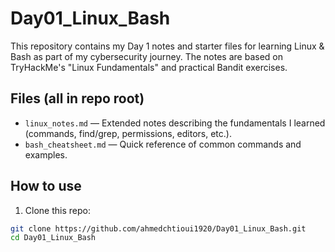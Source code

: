 # Day01_Linux_Bash


This repository contains my Day 1 notes and starter files for learning Linux & Bash as part of my cybersecurity journey. The notes are based on TryHackMe's "Linux Fundamentals" and practical Bandit exercises.


## Files (all in repo root)


- `linux_notes.md` — Extended notes describing the fundamentals I learned (commands, find/grep, permissions, editors, etc.).
- `bash_cheatsheet.md` — Quick reference of common commands and examples.


## How to use


1. Clone this repo:


```bash
git clone https://github.com/ahmedchtioui1920/Day01_Linux_Bash.git
cd Day01_Linux_Bash

